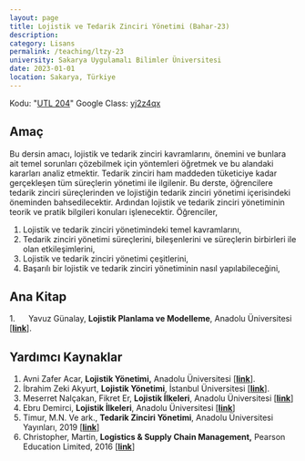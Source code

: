```yaml
---
layout: page
title: Lojistik ve Tedarik Zinciri Yönetimi (Bahar-23)
description: 
category: Lisans
permalink: /teaching/ltzy-23
university: Sakarya Uygulamalı Bilimler Üniversitesi
date: 2023-01-01
location: Sakarya, Türkiye
---
```


Kodu: "[UTL 204](https://ebs.sabis.subu.edu.tr/DersDetay/DersinDetayliBilgileri/32445/71650?Disaridan=)"
Google Class: [yj2z4qx](https://classroom.google.com/c/NTQyMjIzMjc1MDU3?cjc=yj2z4qx)

## Amaç

Bu dersin amacı, lojistik ve tedarik zinciri kavramlarını, önemini ve bunlara ait temel sorunları çözebilmek için yöntemleri öğretmek ve bu alandaki kararları analiz etmektir. Tedarik zinciri ham maddeden tüketiciye kadar gerçekleşen tüm süreçlerin yönetimi ile ilgilenir. Bu derste, öğrencilere tedarik zinciri süreçlerinden ve lojistiğin tedarik zinciri yönetimi içerisindeki öneminden bahsedilecektir. Ardından lojistik ve tedarik zinciri yönetiminin teorik ve pratik bilgileri konuları işlenecektir.
Öğrenciler,
1.	Lojistik ve tedarik zinciri yönetimindeki temel kavramlarını,
2.	Tedarik zinciri yönetimi süreçlerini, bileşenlerini ve süreçlerin birbirleri ile olan etkileşimlerini,
3.	Lojistik ve tedarik zinciri yönetimi çeşitlerini,
4.	Başarılı bir lojistik ve tedarik zinciri yönetiminin nasıl yapılabileceğini,


## Ana Kitap

1.      Yavuz Günalay, **Lojistik Planlama ve Modelleme**, Anadolu Üniversitesi \[[**link**](https://ets.anadolu.edu.tr/storage/nfs/LOJ402U/ebook/LOJ402U-16V1S1-8-0-1-SV1-ebook.pdf)\].

## Yardımcı Kaynaklar

1.  Avni Zafer Acar, **Lojistik Yönetimi,** Anadolu Üniversitesi \[[**link**](https://ets.anadolu.edu.tr/storage/nfs/LOJ104U/ebook/LOJ104U-13V2S1-8-0-1-SV1-ebook.pdf)\].
2.  İbrahim Zeki Akyurt, **Lojistik Yönetimi**, İstanbul Üniversitesi \[[**link**](http://auzefkitap.istanbul.edu.tr/kitap/kok/lojistikyonetimi.pdf)\].
3.  Meserret Nalçakan, Fikret Er, **Lojistik İlkeleri**, Anadolu Üniversitesi \[[**link**](https://ets.anadolu.edu.tr/storage/nfs/LOJ101U_2021/ebook/LOJ101U_2021-17V1S1-8-0-0-SV1-ebook.pdf)\]
4.  Ebru Demirci, **Lojistik İlkeleri**, Anadolu Üniversitesi \[[**link**](http://auzefkitap.istanbul.edu.tr/kitap/uluslararasitvlojistikyonetimi_ao/lojistikilkeleri.pdf)\]
5.  Timur, M.N. Ve ark., **Tedarik Zinciri Yönetimi**, Anadolu Üniversitesi Yayınları, 2019 \[[**link**](https://ets.anadolu.edu.tr/storage/nfs/PZL212U/ebook/PZL212U-13V1S1-8-0-1-SV1-ebook.pdf)\]
6.  Christopher, Martin, **Logistics & Supply Chain Management,** Pearson Education Limited, 2016 \[[**link**](https://www.amazon.com.tr/Logistics-Supply-Management-Martin-Christopher/dp/1292083794)\]